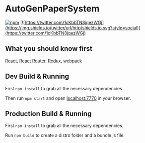 # AutoGenPaperSystem

[![npm](https://img.shields.io/npm/l/express.svg?style=flat-square)](https://github.com/ZSeaPeng/AutoGenPaperSystem/tree/master/front-end)
[![https://twitter.com/1cKbbTN8jqezWGj](https://img.shields.io/twitter/url/http/shields.io.svg?style=social)](https://twitter.com/1cKbbTN8jqezWGj)

## What you should know first

[React](https://facebook.github.io/react/), [React Router](https://github.com/ReactTraining/react-router), [Redux](http://redux.js.org), [webpack](https://webpack.github.io) 

## Dev Build & Running

First `npm install` to grab all the necessary dependencies.

Then run `npm start` and open <localhost:7770> in your browser.

## Production Build & Running  

First `npm install` to grab all the necessary dependencies.

Run `npm build` to create a distro folder and a bundle.js file.
